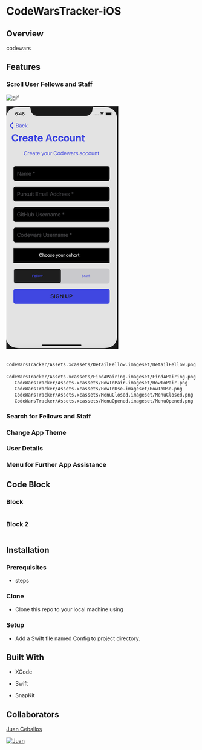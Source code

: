 # CodeWarsTracker-iOS

## Overview

codewars

       

## Features

### Scroll User Fellows and Staff

![gif](CodeWarsTracker/Assets.xcassets/MyGifAnimation.xcassets/BrowseFellows.dataset/BrowseFellows.gif)

![CreateAccount](CodeWarsTracker/Assets.xcassets/CreateAccount.imageset/CreateAccount.png)
       
       CodeWarsTracker/Assets.xcassets/DetailFellow.imageset/DetailFellow.png
       CodeWarsTracker/Assets.xcassets/FindAPairing.imageset/FindAPairing.png
       CodeWarsTracker/Assets.xcassets/HowToPair.imageset/HowToPair.png
       CodeWarsTracker/Assets.xcassets/HowToUse.imageset/HowToUse.png
       CodeWarsTracker/Assets.xcassets/MenuClosed.imageset/MenuClosed.png
       CodeWarsTracker/Assets.xcassets/MenuOpened.imageset/MenuOpened.png
### Search for Fellows and Staff

### Change App Theme

### User Details

### Menu for Further App Assistance

## Code Block

### Block

```swift

```

### Block 2

```Swift

```

## Installation

### Prerequisites

* steps

### Clone

* Clone this repo to your local machine using

### Setup

* Add a Swift file named Config to project directory.


## Built With

* XCode

* Swift

* SnapKit

## Collaborators

[Juan Ceballos](https://github.com/Juan-Ceballos)

[![Juan](https://avatars1.githubusercontent.com/u/55723135?s=250&u=cce4396e360011123eebd2f52323aa6248023ef0&v=4)](https://github.com/Juan-Ceballos)

